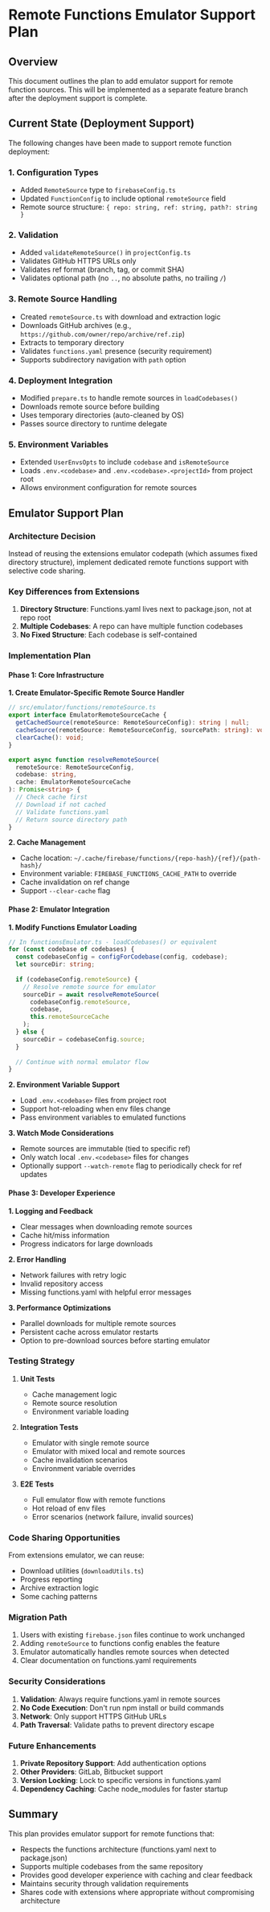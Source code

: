 # Remote Functions Emulator Support Plan

## Overview
This document outlines the plan to add emulator support for remote function sources. This will be implemented as a separate feature branch after the deployment support is complete.

## Current State (Deployment Support)
The following changes have been made to support remote function deployment:

### 1. Configuration Types
- Added `RemoteSource` type to `firebaseConfig.ts`
- Updated `FunctionConfig` to include optional `remoteSource` field
- Remote source structure: `{ repo: string, ref: string, path?: string }`

### 2. Validation
- Added `validateRemoteSource()` in `projectConfig.ts`
- Validates GitHub HTTPS URLs only
- Validates ref format (branch, tag, or commit SHA)
- Validates optional path (no `..`, no absolute paths, no trailing `/`)

### 3. Remote Source Handling
- Created `remoteSource.ts` with download and extraction logic
- Downloads GitHub archives (e.g., `https://github.com/owner/repo/archive/ref.zip`)
- Extracts to temporary directory
- Validates `functions.yaml` presence (security requirement)
- Supports subdirectory navigation with `path` option

### 4. Deployment Integration
- Modified `prepare.ts` to handle remote sources in `loadCodebases()`
- Downloads remote source before building
- Uses temporary directories (auto-cleaned by OS)
- Passes source directory to runtime delegate

### 5. Environment Variables
- Extended `UserEnvsOpts` to include `codebase` and `isRemoteSource`
- Loads `.env.<codebase>` and `.env.<codebase>.<projectId>` from project root
- Allows environment configuration for remote sources

## Emulator Support Plan

### Architecture Decision
Instead of reusing the extensions emulator codepath (which assumes fixed directory structure), implement dedicated remote functions support with selective code sharing.

### Key Differences from Extensions
1. **Directory Structure**: Functions.yaml lives next to package.json, not at repo root
2. **Multiple Codebases**: A repo can have multiple function codebases
3. **No Fixed Structure**: Each codebase is self-contained

### Implementation Plan

#### Phase 1: Core Infrastructure

**1. Create Emulator-Specific Remote Source Handler**
```typescript
// src/emulator/functions/remoteSource.ts
export interface EmulatorRemoteSourceCache {
  getCachedSource(remoteSource: RemoteSourceConfig): string | null;
  cacheSource(remoteSource: RemoteSourceConfig, sourcePath: string): void;
  clearCache(): void;
}

export async function resolveRemoteSource(
  remoteSource: RemoteSourceConfig,
  codebase: string,
  cache: EmulatorRemoteSourceCache
): Promise<string> {
  // Check cache first
  // Download if not cached
  // Validate functions.yaml
  // Return source directory path
}
```

**2. Cache Management**
- Cache location: `~/.cache/firebase/functions/{repo-hash}/{ref}/{path-hash}/`
- Environment variable: `FIREBASE_FUNCTIONS_CACHE_PATH` to override
- Cache invalidation on ref change
- Support `--clear-cache` flag

#### Phase 2: Emulator Integration

**1. Modify Functions Emulator Loading**
```typescript
// In functionsEmulator.ts - loadCodebases() or equivalent
for (const codebase of codebases) {
  const codebaseConfig = configForCodebase(config, codebase);
  let sourceDir: string;
  
  if (codebaseConfig.remoteSource) {
    // Resolve remote source for emulator
    sourceDir = await resolveRemoteSource(
      codebaseConfig.remoteSource,
      codebase,
      this.remoteSourceCache
    );
  } else {
    sourceDir = codebaseConfig.source;
  }
  
  // Continue with normal emulator flow
}
```

**2. Environment Variable Support**
- Load `.env.<codebase>` files from project root
- Support hot-reloading when env files change
- Pass environment variables to emulated functions

**3. Watch Mode Considerations**
- Remote sources are immutable (tied to specific ref)
- Only watch local `.env.<codebase>` files for changes
- Optionally support `--watch-remote` flag to periodically check for ref updates

#### Phase 3: Developer Experience

**1. Logging and Feedback**
- Clear messages when downloading remote sources
- Cache hit/miss information
- Progress indicators for large downloads

**2. Error Handling**
- Network failures with retry logic
- Invalid repository access
- Missing functions.yaml with helpful error messages

**3. Performance Optimizations**
- Parallel downloads for multiple remote sources
- Persistent cache across emulator restarts
- Option to pre-download sources before starting emulator

### Testing Strategy

1. **Unit Tests**
   - Cache management logic
   - Remote source resolution
   - Environment variable loading

2. **Integration Tests**
   - Emulator with single remote source
   - Emulator with mixed local and remote sources
   - Cache invalidation scenarios
   - Environment variable overrides

3. **E2E Tests**
   - Full emulator flow with remote functions
   - Hot reload of env files
   - Error scenarios (network failure, invalid sources)

### Code Sharing Opportunities

From extensions emulator, we can reuse:
- Download utilities (`downloadUtils.ts`)
- Progress reporting
- Archive extraction logic
- Some caching patterns

### Migration Path

1. Users with existing `firebase.json` files continue to work unchanged
2. Adding `remoteSource` to functions config enables the feature
3. Emulator automatically handles remote sources when detected
4. Clear documentation on functions.yaml requirements

### Security Considerations

1. **Validation**: Always require functions.yaml in remote sources
2. **No Code Execution**: Don't run npm install or build commands
3. **Network**: Only support HTTPS GitHub URLs
4. **Path Traversal**: Validate paths to prevent directory escape

### Future Enhancements

1. **Private Repository Support**: Add authentication options
2. **Other Providers**: GitLab, Bitbucket support
3. **Version Locking**: Lock to specific versions in functions.yaml
4. **Dependency Caching**: Cache node_modules for faster startup

## Summary

This plan provides emulator support for remote functions that:
- Respects the functions architecture (functions.yaml next to package.json)
- Supports multiple codebases from the same repository
- Provides good developer experience with caching and clear feedback
- Maintains security through validation requirements
- Shares code with extensions where appropriate without compromising architecture